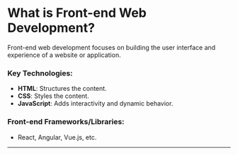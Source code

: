 # What is Front-end Web Development?
Front-end web development focuses on building the user interface and experience of a website or application.

### Key Technologies:
- **HTML**: Structures the content.
- **CSS**: Styles the content.
- **JavaScript**: Adds interactivity and dynamic behavior.

### Front-end Frameworks/Libraries:
- React, Angular, Vue.js, etc.

---
